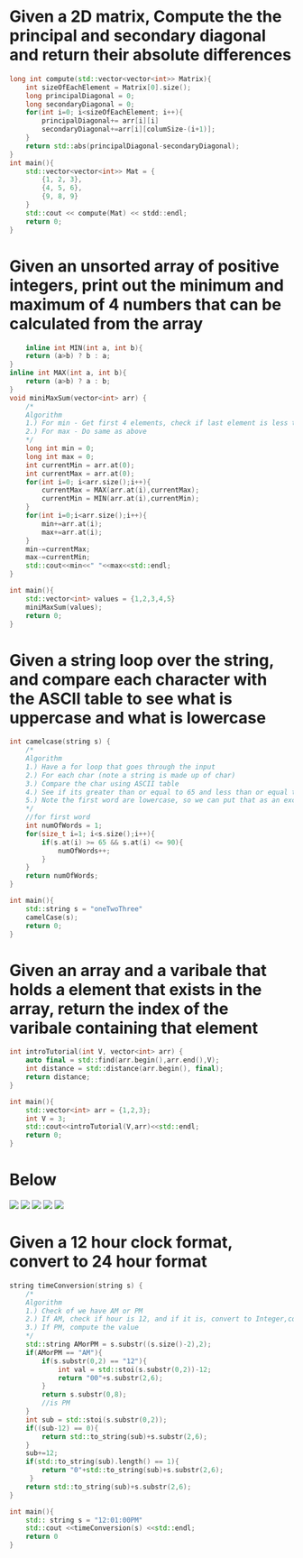 # Given a 2D matrix, Compute the the principal and secondary diagonal and return their absolute differences

```C++
long int compute(std::vector<vector<int>> Matrix){
    int sizeOfEachElement = Matrix[0].size();
    long principalDiagonal = 0;
    long secondaryDiagonal = 0;
    for(int i=0; i<sizeOfEachElement; i++){
        principalDiagonal+= arr[i][i]
        secondaryDiagonal+=arr[i][columSize-(i+1)];
    }
    return std::abs(principalDiagonal-secondaryDiagonal);
}
int main(){
    std::vector<vector<int>> Mat = {
        {1, 2, 3},
        {4, 5, 6},
        {9, 8, 9}
    }
    std::cout << compute(Mat) << stdd::endl;
    return 0;
}
```

# Given an unsorted array of positive integers, print out the minimum and maximum of 4 numbers that can be calculated from the array
```C++
    inline int MIN(int a, int b){
    return (a>b) ? b : a;
}
inline int MAX(int a, int b){
    return (a>b) ? a : b;
}
void miniMaxSum(vector<int> arr) {
    /*
    Algorithm
    1.) For min - Get first 4 elements, check if last element is less than any, then change
    2.) For max - Do same as above
    */
    long int min = 0;
    long int max = 0;
    int currentMin = arr.at(0);
    int currentMax = arr.at(0);
    for(int i=0; i<arr.size();i++){
        currentMax = MAX(arr.at(i),currentMax);
        currentMin = MIN(arr.at(i),currentMin);
    }
    for(int i=0;i<arr.size();i++){
        min+=arr.at(i);
        max+=arr.at(i);
    }
    min-=currentMax;
    max-=currentMin;
    std::cout<<min<<" "<<max<<std::endl;
}

int main(){
    std::vector<int> values = {1,2,3,4,5}
    miniMaxSum(values);
    return 0;
}
```

# Given a string loop over the string, and compare each character with the ASCII table to see what is uppercase and what is lowercase

```C++
int camelcase(string s) {
    /*
    Algorithm
    1.) Have a for loop that goes through the input
    2.) For each char (note a string is made up of char)
    3.) Compare the char using ASCII table
    4.) See if its greater than or equal to 65 and less than or equal to 90 as 65 is capital A and 90 is capital Z
    5.) Note the first word are lowercase, so we can put that as an exception
    */
    //for first word
    int numOfWords = 1;
    for(size_t i=1; i<s.size();i++){
        if(s.at(i) >= 65 && s.at(i) <= 90){
            numOfWords++;
        }
    }
    return numOfWords;
}

int main(){
    std::string s = "oneTwoThree"
    camelCase(s);
    return 0;
}
```
# Given an array and a varibale that holds a element that exists in the array, return the index of the varibale containing that element

```C++
int introTutorial(int V, vector<int> arr) {
    auto final = std::find(arr.begin(),arr.end(),V);
    int distance = std::distance(arr.begin(), final);
    return distance;
}

int main(){
    std::vector<int> arr = {1,2,3};
    int V = 3;
    std::cout<<introTutorial(V,arr)<<std::endl;
    return 0;
}
```

# Below
<img src="./assets/GridLandMetro/1.png">
<img src="./assets/GridLandMetro/2.png">
<img src="./assets/GridLandMetro/3.png">
<img src="./assets/GridLandMetro/4.png">
<img src="./assets/GridLandMetro/5.png">

# Given a 12 hour clock format, convert to 24 hour format

```C++
string timeConversion(string s) {
    /*
    Algorithm
    1.) Check of we have AM or PM
    2.) If AM, check if hour is 12, and if it is, convert to Integer,compute, convert back to string and return
    3.) If PM, compute the value
    */
    std::string AMorPM = s.substr((s.size()-2),2);
    if(AMorPM == "AM"){
        if(s.substr(0,2) == "12"){
            int val = std::stoi(s.substr(0,2))-12;
            return "00"+s.substr(2,6);
        }
        return s.substr(0,8);
        //is PM
    }
    int sub = std::stoi(s.substr(0,2));
    if((sub-12) == 0){
        return std::to_string(sub)+s.substr(2,6);
    }
    sub+=12;
    if(std::to_string(sub).length() == 1){
        return "0"+std::to_string(sub)+s.substr(2,6);
     }
    return std::to_string(sub)+s.substr(2,6);
}

int main(){
    std:: string s = "12:01:00PM"
    std::cout <<timeConversion(s) <<std::endl;
    return 0
}
```